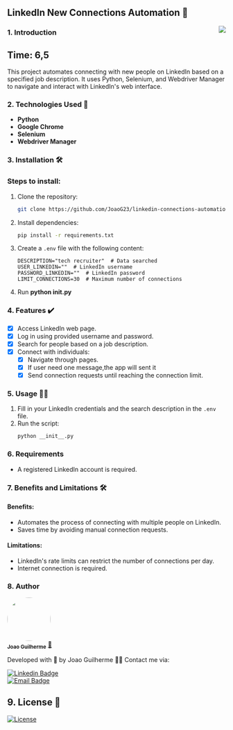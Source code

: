 ## LinkedIn New Connections Automation 🤝

<img src="./assets/icon.ico" align="right">

### 1. Introduction  

## Time: 6,5

This project automates connecting with new people on LinkedIn based on a specified job description. It uses Python, Selenium, and Webdriver Manager to navigate and interact with LinkedIn's web interface.

### 2. Technologies Used 📲  

- **Python**  
- **Google Chrome**  
- **Selenium**  
- **Webdriver Manager**  

### 3. Installation 🛠️  

### Steps to install:  

1. Clone the repository:  
   ```bash  
   git clone https://github.com/JoaoG23/linkedin-connections-automation.git  
   ```  
2. Install dependencies:  
   ```bash  
   pip install -r requirements.txt  
   ```  
3. Create a `.env` file with the following content:  
   ```env  
   DESCRIPTION="tech recruiter"  # Data searched  
   USER_LINKEDIN=""  # LinkedIn username  
   PASSWORD_LINKEDIN=""  # LinkedIn password  
   LIMIT_CONNECTIONS=30  # Maximum number of connections  
   ```  
4. Run **python __init__.py**

### 4. Features ✔️  

- [x] Access LinkedIn web page.
- [x] Log in using provided username and password.
- [x] Search for people based on a job description.
- [x] Connect with individuals:
    - [x] Navigate through pages.
    - [x] If user need one message,the app will sent it
    - [x] Send connection requests until reaching the connection limit.

### 5. Usage 👨‍💻  

1. Fill in your LinkedIn credentials and the search description in the `.env` file.  
2. Run the script:  
   ```bash  
   python __init__.py  
   ```  

### 6. Requirements  

- A registered LinkedIn account is required.

### 7. Benefits and Limitations 🛠️  

#### Benefits:  
- Automates the process of connecting with multiple people on LinkedIn.
- Saves time by avoiding manual connection requests.

#### Limitations:  
- LinkedIn's rate limits can restrict the number of connections per day.
- Internet connection is required.

### 8. Author  

 <img style="border-radius:50%;" src="https://avatars.githubusercontent.com/u/80895578?v=4" width="100px;" alt=""/>  
 <br />  
 <sub><b>Joao Guilherme</b></sub></a> <a href="https://github.com/JoaoG23/">🚀</a>  

Developed with 🤖 by Joao Guilherme 👋🏽 Contact me via:  

[![Linkedin Badge](https://shields.io/badge/-Joao%20Guilherme-blue?style=flat-square&logo=Linkedin&logoColor=white&link=https://www.linkedin.com/in/joaog123/)](https://www.linkedin.com/in/joaog123/)  
[![Email Badge](https://shields.io/badge/-joaoguilherme94@live.com-c80?style=flat-square&logo=Microsoft&logoColor=white&link=mailto:joaoguilherme94@live.com)](mailto:joaoguilherme94@live.com)  

## 9. License 📄  

[![License](https://shields.io/github/license/Ileriayo/markdown-badges?style=for-the-badge)](./LICENSE)  
